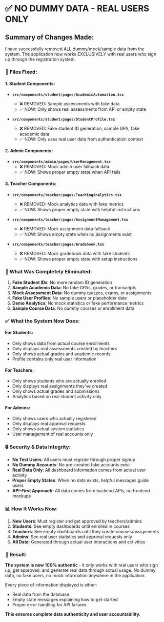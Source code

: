 # ✅ NO DUMMY DATA - REAL USERS ONLY

## Summary of Changes Made:

I have successfully removed ALL dummy/mock/sample data from the system. The application now works EXCLUSIVELY with real
users who sign up through the registration system.

### 🔧 **Files Fixed:**

#### 1. **Student Components:**

- **`src/components/student/pages/AcademicAutomation.tsx`**
    - ❌ REMOVED: Sample assessments with fake data
    - ✅ NOW: Only shows real assessments from API or empty state

- **`src/components/student/pages/StudentProfile.tsx`**
    - ❌ REMOVED: Fake student ID generation, sample GPA, fake academic data
    - ✅ NOW: Only uses real user data from authentication context

#### 2. **Admin Components:**

- **`src/components/admin/pages/UserManagement.tsx`**
    - ❌ REMOVED: Mock admin user fallback data
    - ✅ NOW: Shows proper empty state when API fails

#### 3. **Teacher Components:**

- **`src/components/teacher/pages/TeachingAnalytics.tsx`**
    - ❌ REMOVED: Mock analytics data with fake metrics
    - ✅ NOW: Shows proper empty state with helpful instructions

- **`src/components/teacher/pages/AssignmentManagement.tsx`**
    - ❌ REMOVED: Mock assignment data fallback
    - ✅ NOW: Shows empty state when no assignments exist

- **`src/components/teacher/pages/Gradebook.tsx`**
    - ❌ REMOVED: Mock gradebook data with fake students
    - ✅ NOW: Shows proper empty state with setup instructions

### 🚫 **What Was Completely Eliminated:**

1. **Fake Student IDs**: No more random ID generation
2. **Sample Academic Data**: No fake GPAs, grades, or transcripts
3. **Mock Assessment Data**: No dummy quizzes, exams, or assignments
4. **Fake User Profiles**: No sample users or placeholder data
5. **Demo Analytics**: No mock statistics or fake performance metrics
6. **Sample Course Data**: No dummy courses or enrollment data

### ✅ **What the System Now Does:**

#### **For Students:**

- Only shows data from actual course enrollments
- Only displays real assessments created by teachers
- Only shows actual grades and academic records
- Profile contains only real user information

#### **For Teachers:**

- Only shows students who are actually enrolled
- Only displays real assignments they've created
- Only shows actual grades and submissions
- Analytics based on real student activity only

#### **For Admins:**

- Only shows users who actually registered
- Only displays real approval requests
- Only shows actual system statistics
- User management of real accounts only

### 🔒 **Security & Data Integrity:**

- **No Test Users**: All users must register through proper signup
- **No Dummy Accounts**: No pre-created fake accounts exist
- **Real Data Only**: All dashboard information comes from actual user activity
- **Proper Empty States**: When no data exists, helpful messages guide users
- **API-First Approach**: All data comes from backend APIs, no frontend mockups

### 📊 **How It Works Now:**

1. **New Users**: Must register and get approved by teachers/admins
2. **Students**: See empty dashboards until enrolled in courses
3. **Teachers**: See empty dashboards until they create courses/assignments
4. **Admins**: See real user statistics and approval requests only
5. **All Data**: Generated through actual user interactions and activities

### 🎯 **Result:**

**The system is now 100% authentic** - it only works with real users who sign up, get approved, and generate real data
through actual usage. No dummy data, no fake users, no mock information anywhere in the application.

Every piece of information displayed is either:

- Real data from the database
- Empty state messages explaining how to get started
- Proper error handling for API failures

**This ensures complete data authenticity and user accountability.**